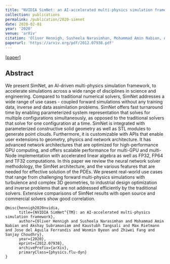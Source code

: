 ```yaml
---
title: "NVIDIA SimNet: an AI-accelerated multi-physics simulation framework"
collection: publications
permalink: /publication/2020-simnet
date: 2020-02-01
year: '2020'
venue: 'arXiv'
citation: 'Oliver Hennigh, Susheela Narasimhan, Mohammad Amin Nabian, Akshay Subramaniam, Kaustubh Tangsali, Max Rietmann, Jose del Aguila Ferrandis, <b>Wonmin Byeon</b>, Zhiwei Fang, Sanjay Choudhry <b>|</b> <i>arXiv 2020</i> '
paperurl: 'https://arxiv.org/pdf/2012.07938.pdf'
---
```

[[paper]](https://arxiv.org/pdf/2012.07938.pdf) 

## Abstract
We present SimNet, an AI-driven multi-physics simulation framework, to accelerate simulations across a wide range of disciplines in science and engineering. Compared to traditional numerical solvers, SimNet addresses a wide range of use cases - coupled forward simulations without any training data, inverse and data assimilation problems. SimNet offers fast turnaround time by enabling parameterized system representation that solves for multiple configurations simultaneously, as opposed to the traditional solvers that solve for one configuration at a time. SimNet is integrated with parameterized constructive solid geometry as well as STL modules to generate point clouds. Furthermore, it is customizable with APIs that enable user extensions to geometry, physics and network architecture. It has advanced network architectures that are optimized for high-performance GPU computing, and offers scalable performance for multi-GPU and multi-Node implementation with accelerated linear algebra as well as FP32, FP64 and TF32 computations. In this paper we review the neural network solver methodology, the SimNet architecture, and the various features that are needed for effective solution of the PDEs. We present real-world use cases that range from challenging forward multi-physics simulations with turbulence and complex 3D geometries, to industrial design optimization and inverse problems that are not addressed efficiently by the traditional solvers. Extensive comparisons of SimNet results with open source and commercial solvers show good correlation. 


```
@misc{hennigh2020nvidia,
      title={NVIDIA SimNet^{TM}: an AI-accelerated multi-physics simulation framework}, 
      author={Oliver Hennigh and Susheela Narasimhan and Mohammad Amin Nabian and Akshay Subramaniam and Kaustubh Tangsali and Max Rietmann and Jose del Aguila Ferrandis and Wonmin Byeon and Zhiwei Fang and Sanjay Choudhry},
      year={2020},
      eprint={2012.07938},
      archivePrefix={arXiv},
      primaryClass={physics.flu-dyn}
}
```

